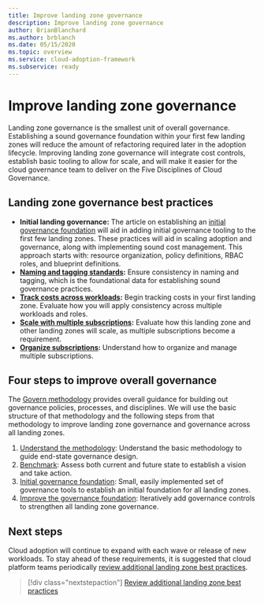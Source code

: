 ```yaml
---
title: Improve landing zone governance
description: Improve landing zone governance
author: BrianBlanchard
ms.author: brblanch
ms.date: 05/15/2020
ms.topic: overview
ms.service: cloud-adoption-framework
ms.subservice: ready
---
```


# Improve landing zone governance

Landing zone governance is the smallest unit of overall governance. Establishing a sound governance foundation within your first few landing zones will reduce the amount of refactoring required later in the adoption lifecycle. Improving landing zone governance will integrate cost controls, establish basic tooling to allow for scale, and will make it easier for the cloud governance team to deliver on the Five Disciplines of Cloud Governance.

## Landing zone governance best practices

- **Initial landing governance:** The article on establishing an [initial governance foundation](../../govern/guides/complex/index.md) will aid in adding initial governance tooling to the first few landing zones. These practices will aid in scaling adoption and governance, along with implementing sound cost management. This approach starts with: resource organization, policy definitions, RBAC roles, and blueprint definitions.
- **[Naming and tagging standards](../azure-best-practices/naming-and-tagging.md):** Ensure consistency in naming and tagging, which is the foundational data for establishing sound governance practices.
- **[Track costs across workloads](../azure-best-practices/track-costs.md):** Begin tracking costs in your first landing zone. Evaluate how you will apply consistency across multiple workloads and roles.
- **[Scale with multiple subscriptions](../azure-best-practices/scale-subscriptions.md):** Evaluate how this landing zone and other landing zones will scale, as multiple subscriptions become a requirement.
- **[Organize subscriptions](../azure-best-practices/organize-subscriptions.md):** Understand how to organize and manage multiple subscriptions.

## Four steps to improve overall governance

The [Govern methodology](../../govern/index.md) provides overall guidance for building out governance policies, processes, and disciplines. We will use the basic structure of that methodology and the following steps from that methodology to improve landing zone governance and governance across all landing zones.

1. [Understand the methodology](../../govern/methodology.md): Understand the basic methodology to guide end-state governance design.
2. [Benchmark](../../govern/benchmark.md): Assess both current and future state to establish a vision and take action.
3. [Initial governance foundation](../../govern/initial-foundation.md): Small, easily implemented set of governance tools to establish an initial foundation for all landing zones.
4. [Improve the governance foundation](../../govern/foundation-improvements.md): Iteratively add governance controls to strengthen all landing zone governance.

## Next steps

Cloud adoption will continue to expand with each wave or release of new workloads. To stay ahead of these requirements, it is suggested that cloud platform teams periodically [review additional landing zone best practices](../azure-best-practices/index.md).

> [!div class="nextstepaction"]
> [Review additional landing zone best practices](../azure-best-practices/index.md)
